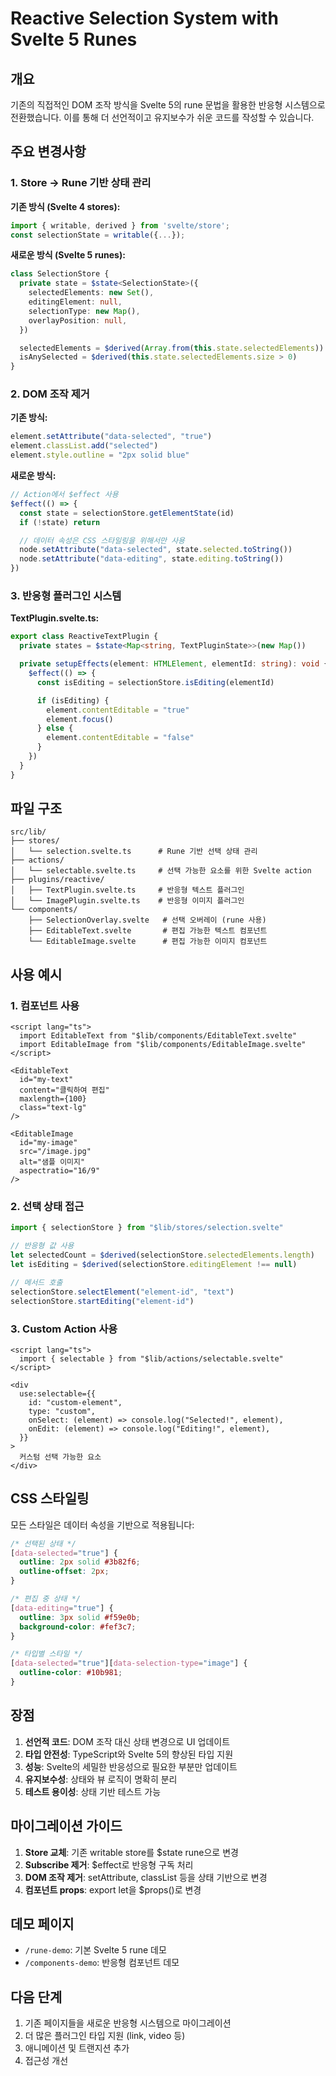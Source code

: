 # Reactive Selection System with Svelte 5 Runes

## 개요

기존의 직접적인 DOM 조작 방식을 Svelte 5의 rune 문법을 활용한 반응형 시스템으로 전환했습니다. 이를 통해 더 선언적이고 유지보수가 쉬운 코드를 작성할 수 있습니다.

## 주요 변경사항

### 1. Store → Rune 기반 상태 관리

**기존 방식 (Svelte 4 stores):**

```typescript
import { writable, derived } from 'svelte/store';
const selectionState = writable({...});
```

**새로운 방식 (Svelte 5 runes):**

```typescript
class SelectionStore {
  private state = $state<SelectionState>({
    selectedElements: new Set(),
    editingElement: null,
    selectionType: new Map(),
    overlayPosition: null,
  })

  selectedElements = $derived(Array.from(this.state.selectedElements))
  isAnySelected = $derived(this.state.selectedElements.size > 0)
}
```

### 2. DOM 조작 제거

**기존 방식:**

```typescript
element.setAttribute("data-selected", "true")
element.classList.add("selected")
element.style.outline = "2px solid blue"
```

**새로운 방식:**

```typescript
// Action에서 $effect 사용
$effect(() => {
  const state = selectionStore.getElementState(id)
  if (!state) return

  // 데이터 속성은 CSS 스타일링을 위해서만 사용
  node.setAttribute("data-selected", state.selected.toString())
  node.setAttribute("data-editing", state.editing.toString())
})
```

### 3. 반응형 플러그인 시스템

**TextPlugin.svelte.ts:**

```typescript
export class ReactiveTextPlugin {
  private states = $state<Map<string, TextPluginState>>(new Map())

  private setupEffects(element: HTMLElement, elementId: string): void {
    $effect(() => {
      const isEditing = selectionStore.isEditing(elementId)

      if (isEditing) {
        element.contentEditable = "true"
        element.focus()
      } else {
        element.contentEditable = "false"
      }
    })
  }
}
```

## 파일 구조

```
src/lib/
├── stores/
│   └── selection.svelte.ts      # Rune 기반 선택 상태 관리
├── actions/
│   └── selectable.svelte.ts     # 선택 가능한 요소를 위한 Svelte action
├── plugins/reactive/
│   ├── TextPlugin.svelte.ts     # 반응형 텍스트 플러그인
│   └── ImagePlugin.svelte.ts    # 반응형 이미지 플러그인
└── components/
    ├── SelectionOverlay.svelte   # 선택 오버레이 (rune 사용)
    ├── EditableText.svelte       # 편집 가능한 텍스트 컴포넌트
    └── EditableImage.svelte      # 편집 가능한 이미지 컴포넌트
```

## 사용 예시

### 1. 컴포넌트 사용

```svelte
<script lang="ts">
  import EditableText from "$lib/components/EditableText.svelte"
  import EditableImage from "$lib/components/EditableImage.svelte"
</script>

<EditableText
  id="my-text"
  content="클릭하여 편집"
  maxlength={100}
  class="text-lg"
/>

<EditableImage
  id="my-image"
  src="/image.jpg"
  alt="샘플 이미지"
  aspectratio="16/9"
/>
```

### 2. 선택 상태 접근

```typescript
import { selectionStore } from "$lib/stores/selection.svelte"

// 반응형 값 사용
let selectedCount = $derived(selectionStore.selectedElements.length)
let isEditing = $derived(selectionStore.editingElement !== null)

// 메서드 호출
selectionStore.selectElement("element-id", "text")
selectionStore.startEditing("element-id")
```

### 3. Custom Action 사용

```svelte
<script lang="ts">
  import { selectable } from "$lib/actions/selectable.svelte"
</script>

<div
  use:selectable={{
    id: "custom-element",
    type: "custom",
    onSelect: (element) => console.log("Selected!", element),
    onEdit: (element) => console.log("Editing!", element),
  }}
>
  커스텀 선택 가능한 요소
</div>
```

## CSS 스타일링

모든 스타일은 데이터 속성을 기반으로 적용됩니다:

```css
/* 선택된 상태 */
[data-selected="true"] {
  outline: 2px solid #3b82f6;
  outline-offset: 2px;
}

/* 편집 중 상태 */
[data-editing="true"] {
  outline: 3px solid #f59e0b;
  background-color: #fef3c7;
}

/* 타입별 스타일 */
[data-selected="true"][data-selection-type="image"] {
  outline-color: #10b981;
}
```

## 장점

1. **선언적 코드**: DOM 조작 대신 상태 변경으로 UI 업데이트
2. **타입 안전성**: TypeScript와 Svelte 5의 향상된 타입 지원
3. **성능**: Svelte의 세밀한 반응성으로 필요한 부분만 업데이트
4. **유지보수성**: 상태와 뷰 로직이 명확히 분리
5. **테스트 용이성**: 상태 기반 테스트 가능

## 마이그레이션 가이드

1. **Store 교체**: 기존 writable store를 $state rune으로 변경
2. **Subscribe 제거**: $effect로 반응형 구독 처리
3. **DOM 조작 제거**: setAttribute, classList 등을 상태 기반으로 변경
4. **컴포넌트 props**: export let을 $props()로 변경

## 데모 페이지

- `/rune-demo`: 기본 Svelte 5 rune 데모
- `/components-demo`: 반응형 컴포넌트 데모

## 다음 단계

1. 기존 페이지들을 새로운 반응형 시스템으로 마이그레이션
2. 더 많은 플러그인 타입 지원 (link, video 등)
3. 애니메이션 및 트랜지션 추가
4. 접근성 개선
